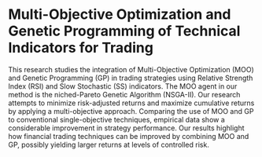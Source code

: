 # Multi-Objective Optimization and Genetic Programming of Technical Indicators for Trading

This research studies the integration of Multi-Objective Optimization (MOO) and Genetic Programming (GP) in trading strategies using Relative Strength Index (RSI) and Slow Stochastic (SS) indicators. The MOO agent in our method is the niched-Pareto Genetic Algorithm (NSGA-II). Our research attempts to minimize risk-adjusted returns and maximize cumulative returns by applying a multi-objective approach. Comparing the use of MOO and GP to conventional single-objective techniques, empirical data show a considerable improvement in strategy performance. Our results highlight how financial trading techniques can be improved by combining MOO and GP, possibly yielding larger returns at levels of controlled risk.

